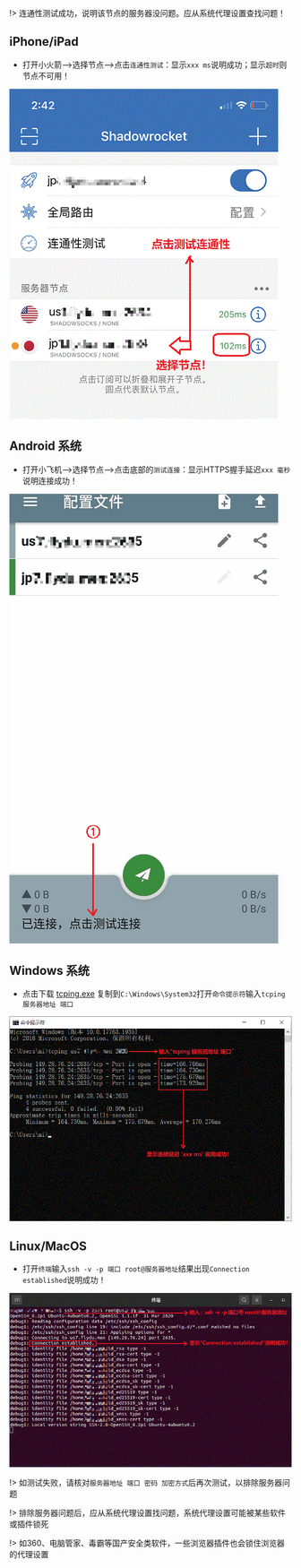 
!> 连通性测试成功，说明该节点的服务器没问题。应从系统代理设置查找问题！

## iPhone/iPad

* 打开小火箭-->选择节点-->点击`连通性测试`：显示`xxx ms`说明成功；显示`超时`则节点不可用！

![test](media/apple/test.gif ':size=480')

## Android 系统

* 打开小飞机-->选择节点-->点击底部的`测试连接`：显示HTTPS握手延迟`xxx 毫秒`说明连接成功！

![test](media/android/test.gif ':size=480')

## Windows 系统

* 点击下载 <a href="media/win/tcping.exe" target="_blank">tcping.exe</a> 复制到`C:\Windows\System32`打开`命令提示符`输入`tcping 服务器地址 端口`

![test](media/win/test.gif ':size=640')

## Linux/MacOS 

* 打开`终端`输入`ssh -v -p 端口 root@服务器地址`结果出现`Connection established`说明成功！

![test](media/linux/test.gif ':size=640')

!> 如测试失败，请核对`服务器地址 端口 密码 加密方式`后再次测试，以排除服务器问题

!> 排除服务器问题后，应从系统代理设置找问题，系统代理设置可能被某些软件或插件锁死

!> 如360、电脑管家、毒霸等国产安全类软件，一些浏览器插件也会锁住浏览器的代理设置
